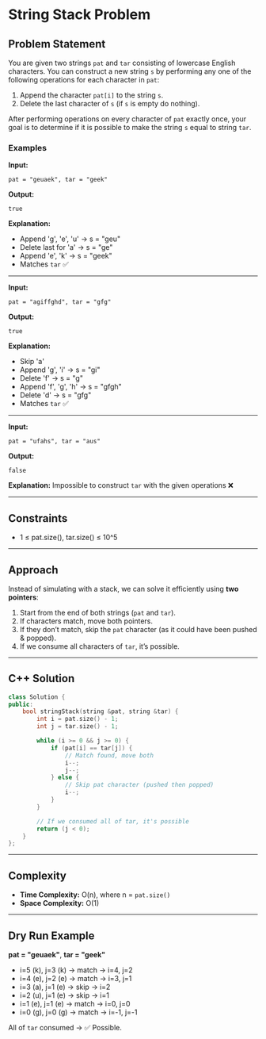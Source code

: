 # String Stack Problem

## Problem Statement
You are given two strings `pat` and `tar` consisting of lowercase English characters. You can construct a new string `s` by performing any one of the following operations for each character in `pat`:

1. Append the character `pat[i]` to the string `s`.
2. Delete the last character of `s` (if `s` is empty do nothing).

After performing operations on every character of `pat` exactly once, your goal is to determine if it is possible to make the string `s` equal to string `tar`.

### Examples

**Input:**
```
pat = "geuaek", tar = "geek"
```
**Output:**
```
true
```
**Explanation:**
- Append 'g', 'e', 'u' → s = "geu"  
- Delete last for 'a' → s = "ge"  
- Append 'e', 'k' → s = "geek"  
- Matches `tar` ✅

---

**Input:**
```
pat = "agiffghd", tar = "gfg"
```
**Output:**
```
true
```
**Explanation:**
- Skip 'a'  
- Append 'g', 'i' → s = "gi"  
- Delete 'f' → s = "g"  
- Append 'f', 'g', 'h' → s = "gfgh"  
- Delete 'd' → s = "gfg"  
- Matches `tar` ✅

---

**Input:**
```
pat = "ufahs", tar = "aus"
```
**Output:**
```
false
```
**Explanation:**
Impossible to construct `tar` with the given operations ❌

---

## Constraints
- 1 ≤ pat.size(), tar.size() ≤ 10^5

---

## Approach
Instead of simulating with a stack, we can solve it efficiently using **two pointers**:

1. Start from the end of both strings (`pat` and `tar`).
2. If characters match, move both pointers.
3. If they don’t match, skip the `pat` character (as it could have been pushed & popped).
4. If we consume all characters of `tar`, it’s possible.

---

## C++ Solution
```cpp
class Solution {
public:
    bool stringStack(string &pat, string &tar) {
        int i = pat.size() - 1;
        int j = tar.size() - 1;

        while (i >= 0 && j >= 0) {
            if (pat[i] == tar[j]) {
                // Match found, move both
                i--;
                j--;
            } else {
                // Skip pat character (pushed then popped)
                i--;
            }
        }

        // If we consumed all of tar, it's possible
        return (j < 0);
    }
};
```

---

## Complexity
- **Time Complexity:** O(n), where n = `pat.size()`
- **Space Complexity:** O(1)

---

## Dry Run Example
**pat = "geuaek"**, **tar = "geek"**

- i=5 (k), j=3 (k) → match → i=4, j=2
- i=4 (e), j=2 (e) → match → i=3, j=1
- i=3 (a), j=1 (e) → skip → i=2
- i=2 (u), j=1 (e) → skip → i=1
- i=1 (e), j=1 (e) → match → i=0, j=0
- i=0 (g), j=0 (g) → match → i=-1, j=-1

All of `tar` consumed → ✅ Possible.

